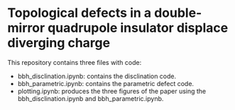 # Topological defects in a double-mirror quadrupole insulator displace diverging charge

This repository contains three files with code:
* bbh_disclination.ipynb: contains the disclination code.
* bbh_parametric.ipynb: contains the parametric defect code.
* plotting.ipynb: produces the three figures of the paper using the bbh_disclination.ipynb and bbh_parametric.ipynb.